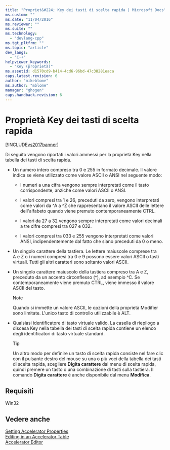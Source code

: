 ```yaml
---
title: "Propriet&#224; Key dei tasti di scelta rapida | Microsoft Docs"
ms.custom: ""
ms.date: "11/04/2016"
ms.reviewer: ""
ms.suite: ""
ms.technology: 
  - "devlang-cpp"
ms.tgt_pltfrm: ""
ms.topic: "article"
dev_langs: 
  - "C++"
helpviewer_keywords: 
  - "Key (proprietà)"
ms.assetid: d1570cd9-b414-4cd6-96bd-47c38281eaca
caps.latest.revision: 6
author: "mikeblome"
ms.author: "mblome"
manager: "ghogen"
caps.handback.revision: 6
---
```

# Propriet&#224; Key dei tasti di scelta rapida
[!INCLUDE[vs2017banner](../assembler/inline/includes/vs2017banner.md)]

Di seguito vengono riportati i valori ammessi per la proprietà Key nella tabella dei tasti di scelta rapida.  
  
-   Un numero intero compreso tra 0 e 255 in formato decimale.  Il valore indica se viene utilizzato come valore ASCII o ANSI nel seguente modo:  
  
    -   I numeri a una cifra vengono sempre interpretati come il tasto corrispondente, anziché come valori ASCII o ANSI.  
  
    -   I valori compresi tra 1 e 26, preceduti da zero, vengono interpretati come valori da ^A a ^Z che rappresentano il valore ASCII delle lettere dell'alfabeto quando viene premuto contemporaneamente CTRL.  
  
    -   I valori da 27 a 32 vengono sempre interpretati come valori decimali a tre cifre compresi tra 027 e 032.  
  
    -   I valori compresi tra 033 e 255 vengono interpretati come valori ANSI, indipendentemente dal fatto che siano preceduti da 0 o meno.  
  
-   Un singolo carattere della tastiera.  Le lettere maiuscole comprese tra A e Z o i numeri compresi tra 0 e 9 possono essere valori ASCII o tasti virtuali. Tutti gli altri caratteri sono soltanto valori ASCII.  
  
-   Un singolo carattere maiuscolo della tastiera compreso tra A e Z, preceduto da un accento circonflesso \(^\), ad esempio ^C.  Se contemporaneamente viene premuto CTRL, viene immesso il valore ASCII del tasto.  
  
    > [!NOTE]
    >  Quando si immette un valore ASCII, le opzioni della proprietà Modifier sono limitate.  L'unico tasto di controllo utilizzabile è ALT.  
  
-   Qualsiasi identificatore di tasto virtuale valido.  La casella di riepilogo a discesa Key nella tabella dei tasti di scelta rapida contiene un elenco degli identificatori di tasto virtuale standard.  
  
    > [!TIP]
    >  Un altro modo per definire un tasto di scelta rapida consiste nel fare clic con il pulsante destro del mouse su una o più voci della tabella dei tasti di scelta rapida, scegliere **Digita carattere** dal menu di scelta rapida, quindi premere un tasto o una combinazione di tasti sulla tastiera.  Il comando **Digita carattere** è anche disponibile dal menu **Modifica**.  
  
## Requisiti  
 Win32  
  
## Vedere anche  
 [Setting Accelerator Properties](../windows/setting-accelerator-properties.md)   
 [Editing in an Accelerator Table](../windows/editing-in-an-accelerator-table.md)   
 [Accelerator Editor](../mfc/accelerator-editor.md)